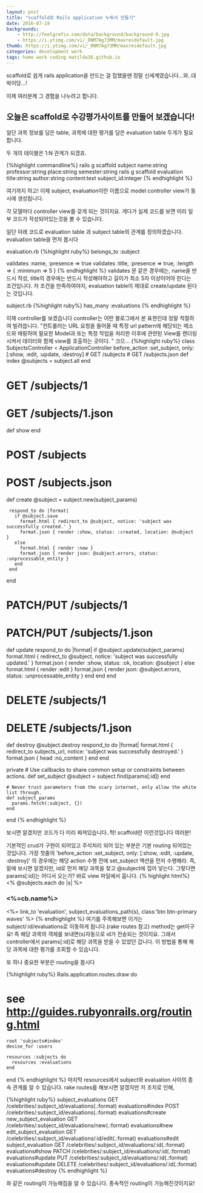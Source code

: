 ```yaml
---
layout: post
title: "scaffold로 Rails application 누워서 만들기"
date: 2016-07-19
backgrounds:
    - http://feelgrafix.com/data/background/background-9.jpg
    - https://i.ytimg.com/vi/_0NM7Ag73MM/maxresdefault.jpg
thumb: https://i.ytimg.com/vi/_0NM7Ag73MM/maxresdefault.jpg
categories: development work
tags: home work coding matilda38.github.io
---
```


scaffold로 쉽게 rails application을 만드는 걸 접했을땐 정말 신세계였습니다...와..대박이당...!

이제 여러분께 그 경험을 나누려고 합니다.

## 오늘은 scaffold로 수강평가사이트를 만들어 보겠습니다!

일단 과목 정보를 담은 table, 과목에 대한 평가를 담은 evaluation table 두개가 필요합니다.

두 개의 테이블은 1:N 관계가 되겠죠.

{%highlight commandline%}
rails g scaffold subject name:string professor:string place:string semester:string
rails g scaffold evaluation title:string author:string content:text subject_id:integer
{% endhighlight %}

여기까지 하고! 이제 subject, evaluation이란 이름으로 model controller view가 동시에 생성됩니다.

각 모델마다 controller view를 갖게 되는 것이지요. 게다가 실제 코드를 보면 미리 일부 코드가 작성되어있는것을 볼 수 있습니다.

일단 아래 코드로 evaluation table 과 subject table의 관계를 정의하겠습니다. evaluation table을 먼저 봅시다

evaluation.rb
{%highlight ruby%}
belongs_to :subject

validates :name,  :presence => true
validates :title, :presence => true,
                :length => { :minimum => 5 }
{% endhighlight %}
validates 문 같은 경우에는, name을 반드시 작성, title의 경우에는 반드시 작성해야하고 길이가 최소 5자 이상이어야 한다는 조건입니다. 저 조건을 만족하여야지, evaluation table이 제대로 create/update 된다는 것입니다.

subject.rb
{%highlight ruby%}
has_many :evaluations
{% endhighlight %}

이제 controller를 보겠습니다 controller는 어떤 블로그에서 본 표현인데 정말 적절하여 빌려씁니다. "컨트롤러는 URL 요청을 들어올 때 특정 url pattern에 해당되는 메소드와 매핑하여 필요한 Model과 또는 특정 작업을 처리한 이후에 관련된 View를 랜더링시켜서 데이터와 함께 view를 호출하는 곳이다. "
크으...
{%highlight ruby%}
class SubjectsController < ApplicationController
 before_action :set_subject, only: [:show, :edit, :update, :destroy]
    # GET /subjects
    # GET /subjects.json
   def index
     @subjects = subject.all
   end

   # GET /subjects/1
   # GET /subjects/1.json
   def show
   end

   # POST /subjects
   # POST /subjects.json
   def create
     @subject = subject.new(subject_params)

     respond_to do |format|
       if @subject.save
         format.html { redirect_to @subject, notice: 'subject was successfully created.' }
         format.json { render :show, status: :created, location: @subject }
       else
         format.html { render :new }
         format.json { render json: @subject.errors, status: :unprocessable_entity }
       end
     end
   end

   # PATCH/PUT /subjects/1
   # PATCH/PUT /subjects/1.json
   def update
     respond_to do |format|
       if @subject.update(subject_params)
         format.html { redirect_to @subject, notice: 'subject was successfully updated.' }
         format.json { render :show, status: :ok, location: @subject }
       else
         format.html { render :edit }
         format.json { render json: @subject.errors, status: :unprocessable_entity }
       end
     end
   end

   # DELETE /subjects/1
   # DELETE /subjects/1.json
   def destroy
     @subject.destroy
     respond_to do |format|
       format.html { redirect_to subjects_url, notice: 'subject was successfully destroyed.' }
       format.json { head :no_content }
     end
   end

 private
    # Use callbacks to share common setup or constraints between actions.
    def set_subject
      @subject = subject.find(params[:id])
    end

    # Never trust parameters from the scary internet, only allow the white list through.
    def subject_params
      params.fetch(:subject, {})
    end

end
{% endhighlight %}

보시면 알겠지만 코드가 다 미리 짜져있습니다..헉! scaffold란 이런것입니다 여러분!

기본적인 crud가 구현이 되어있고 주석처리 되어 있는 부분은 기본 routing 되어있는 것입니다. 가장 첫줄의
'before_action :set_subject, only: [:show, :edit, :update, :destroy]'
의 경우에는 해당 action 수행 전에 set_subject 액션을 먼저 수행해라. 즉, 밑에 보시면 알겠지만, id로 먼저 해당 과목을 찾고 @subject에 집어 넣는다. 그렇다면 params[:id]는 어디서 오는가? 바로 view 파일에서 옵니다.
{% highlight html%}
<% @subjects.each do |s| %>
<div class="col-sm-6 col-md-4">
	<h3><%=cb.name%></h3>
	<p>
	<%= link_to 'evaluation', subject_evaluations_path(s), class:'btn btn-primary waves' %>
{% endhighlight %}
여기를 주목해보면 이거는 subject/:id/evaluations로 이동하게 됩니다.(rake routes 참고) method는 get이구요! 즉 해당 과목의 객체를 보내면(s)자동으로 id가 전송되는 것이지요. 그래서 controller에서 params[:id]로 해당 과목을 받을 수 있었던 겁니다. 이 방법을 통해 해당 과목에 대한 평가를 조회할 수 있습니다.

또 하나 중요한 부분은 routing을 봅시다

{%highlight ruby%}
Rails.application.routes.draw do
  # see http://guides.rubyonrails.org/routing.html
    root 'subjects#index'
    devise_for :users

    resources :subjects do
      resources :evaluations
    end
end
{% endhighlight %}
마지막 resources에서 subject와 evaluation 사이의 종속 관계를 알 수 있습니다. rake routes를 해보시면 알겠지만 저 조치로 인해,

{%highlight ruby%}
  subject_evaluations    GET    /celebrities/:subject_id/evaluations(.:format)          evaluations#index
                         POST   /celebrities/:subject_id/evaluations(.:format)          evaluations#create
  new_subject_evaluation GET    /celebrities/:subject_id/evaluations/new(.:format)      evaluations#new
 edit_subject_evaluation GET    /celebrities/:subject_id/evaluations/:id/edit(.:format) evaluations#edit
      subject_evaluation GET    /celebrities/:subject_id/evaluations/:id(.:format)      evaluations#show
                         PATCH  /celebrities/:subject_id/evaluations/:id(.:format)      evaluations#update
                         PUT    /celebrities/:subject_id/evaluations/:id(.:format)      evaluations#update
                         DELETE /celebrities/:subject_id/evaluations/:id(.:format)      evaluations#destroy
{% endhighlight %}

와 같은 routing이 가능해짐을 알 수 있습니다. 종속적인 routing이 가능해진것이지요!

